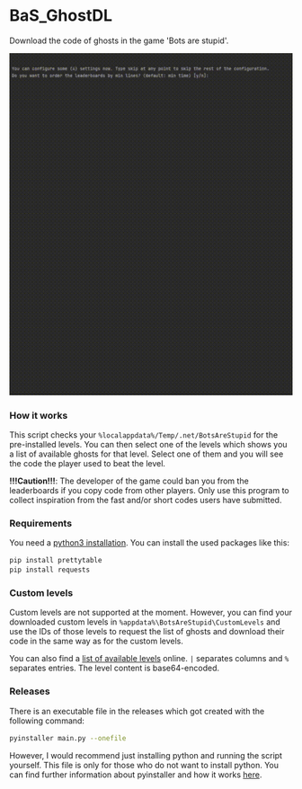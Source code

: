 # BaS_GhostDL
Download the code of ghosts in the game 'Bots are stupid'.
<p align="center">
  <img src="images/preview.gif" alt="sample usage of the program" />
</p>

### How it works
This script checks your `%localappdata%/Temp/.net/BotsAreStupid` for the pre-installed levels. You can then select one of the levels which shows you a list of available ghosts for that level. Select one of them and you will see the code the player used to beat the level. 

**!!!Caution!!!**: The developer of the game could ban you from the leaderboards if you copy code from other players. Only use this program to collect inspiration from the fast and/or short codes users have submitted.

### Requirements
You need a [python3 installation](https://www.python.org/downloads/). You can install the used packages like this:
```sh
pip install prettytable
pip install requests
```

### Custom levels
Custom levels are not supported at the moment. However, you can find your downloaded custom levels in `%appdata%\BotsAreStupid\CustomLevels` and use the IDs of those levels to request the list of ghosts and download their code in the same way as for the custom levels. 

You can also find a [list of available levels](http://bas.leleg.de/game/Preview/Levels/List.php) online. `|` separates columns and `%` separates entries. The level content is base64-encoded.

### Releases
There is an executable file in the releases which got created with the following command:
```sh
pyinstaller main.py --onefile
```
However, I would recommend just installing python and running the script yourself. This file is only for those who do not want to install python.
You can find further information about pyinstaller and how it works [here](https://pyinstaller.org/en/stable/operating-mode.html).
